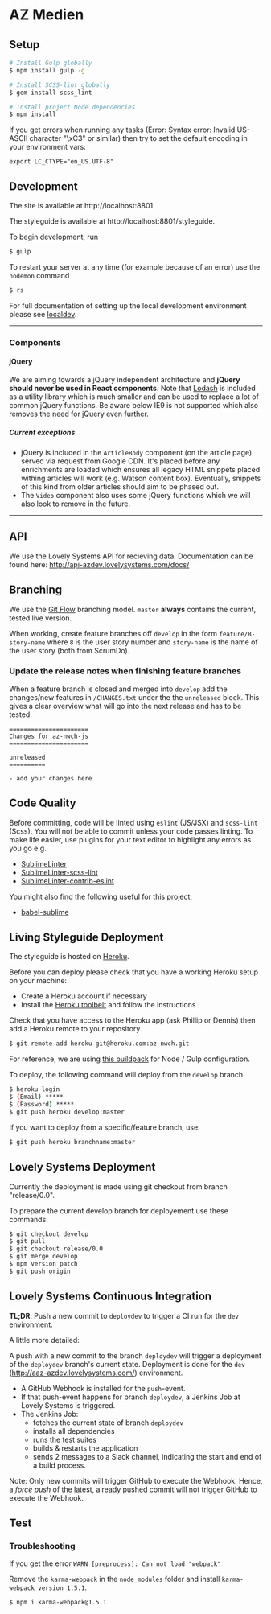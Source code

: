 # AZ Medien

## Setup

```sh
# Install Gulp globally
$ npm install gulp -g

# Install SCSS-lint globally
$ gem install scss_lint

# Install project Node dependencies
$ npm install
```

If you get errors when running any tasks (Error: Syntax error: Invalid US-ASCII character "\xC3" or similar) then try to set the default encoding in your environment vars:
```
export LC_CTYPE="en_US.UTF-8"
```

## Development

The site is available at http://localhost:8801.

The styleguide is available at http://localhost:8801/styleguide.

To begin development, run

```sh
$ gulp
```

To restart your server at any time (for example because of an error) use the `nodemon` command

```sh
$ rs
```

For full documentation of setting up the local development environment please see [localdev](localdev).

---------------------------

### Components

#### jQuery

We are aiming towards a jQuery independent architecture and **jQuery should never be used in React components**. Note that [Lodash](https://lodash.com/docs) is included as a utility library which is much smaller and can be used to replace a lot of common jQuery functions. Be aware below IE9 is not supported which also removes the need for jQuery even further.

##### Current exceptions

- jQuery is included in the `ArticleBody` component (on the article page) served via request from Google CDN. It's placed before any enrichments are loaded which ensures all legacy HTML snippets placed withing articles will work (e.g. Watson content box). Eventually, snippets of this kind from older articles should aim to be phased out.
- The `Video` component also uses some jQuery functions which we will also look to remove in the future.

---------------------------


## API

We use the Lovely Systems API for recieving data. Documentation can be found here:
http://api-azdev.lovelysystems.com/docs/

## Branching

We use the [Git Flow](https://www.atlassian.com/git/tutorials/comparing-workflows/gitflow-workflow/) branching model. `master` **always** contains the current, tested live version.

When working, create feature branches off `develop` in the form `feature/8-story-name` where `8` is the user story number and `story-name` is the name of the user story (both from ScrumDo).

### Update the release notes when finishing feature branches

When a feature branch is closed and merged into `develop` add the changes/new features in `/CHANGES.txt` under the the `unreleased` block. This gives a clear overview what will go into the next release and has to be tested.

```
======================
Changes for az-nwch-js
======================

unreleased
==========

- add your changes here

```

## Code Quality

Before committing, code will be linted using `eslint` (JS/JSX) and `scss-lint` (Scss). You will not be able to commit unless your code passes linting. To make life easier, use plugins for your text editor to highlight any errors as you go e.g.

- [Sublime​Linter](https://packagecontrol.io/packages/SublimeLinter)
- [SublimeLinter-scss-lint](https://packagecontrol.io/packages/SublimeLinter-contrib-scss-lint)
- [Sublime​Linter-contrib-eslint](https://packagecontrol.io/packages/SublimeLinter-contrib-eslint)

You might also find the following useful for this project:

- [babel-sublime](https://github.com/babel/babel-sublime)


## Living Styleguide Deployment

The styleguide is hosted on [Heroku](http://az-nwch.herokuapp.com/styleguide).

Before you can deploy please check that you have a working Heroku setup on your machine:
- Create a Heroku account if necessary
- Install the [Heroku toolbelt](https://toolbelt.heroku.com/) and follow the instructions

Check that you have access to the Heroku app (ask Phillip or Dennis) then add a Heroku remote to your repository.

```sh
$ git remote add heroku git@heroku.com:az-nwch.git
```

For reference, we are using [this buildpack](https://github.com/robgraeber/heroku-buildpack-nodejs-bower-gulp) for Node / Gulp configuration.

To deploy, the following command will deploy from the `develop` branch

```sh
$ heroku login
$ (Email) *****
$ (Password) *****
$ git push heroku develop:master
```

If you want to deploy from a specific/feature branch, use:

```sh
$ git push heroku branchname:master
```

## Lovely Systems Deployment

Currently the deployment is made using git checkout from branch "release/0.0".

To prepare the current develop branch for deployement use these commands:

```sh
$ git checkout develop
$ git pull
$ git checkout release/0.0
$ git merge develop
$ npm version patch
$ git push origin
```

## Lovely Systems Continuous Integration

**TL;DR**: Push a new commit to ``deploydev`` to trigger a CI run for the
``dev`` environment.

A little more detailed:

A push with a new commit to the branch ``deploydev`` will trigger a deployment
of the ``deploydev`` branch's current state. Deployment is done for the ``dev``
(http://aaz-azdev.lovelysystems.com/) environment.

 - A GitHub Webhook is installed for the ``push``-event.
 - If that push-event happens for branch ``deploydev``, a Jenkins Job at
   Lovely Systems is triggered.
 - The Jenkins Job:
    - fetches the current state of branch ``deploydev``
    - installs all dependencies
    - runs the test suites
    - builds & restarts the application
    - sends 2 messages to a Slack channel, indicating the start and end of a
      build process.

Note: Only new commits will trigger GitHub to execute the Webhook. Hence, a
*force push* of the latest, already pushed commit will not trigger GitHub to
execute the Webhook.


## Test

### Troubleshooting

If you get the error `WARN [preprocess]: Can not load "webpack"`

Remove the `karma-webpack` in the `node_modules` folder and install `karma-webpack version 1.5.1`.

```sh
$ npm i karma-webpack@1.5.1
```
